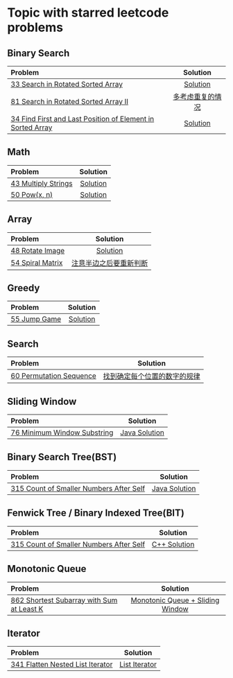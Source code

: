 # Topic with starred leetcode problems

## Binary Search
| Problem   | Solution   
:-         |   :-: 
[33 Search in Rotated Sorted Array](https://leetcode.com/problems/search-in-rotated-sorted-array/)          | [Solution](https://github.com/Yukinichi/leetcode/blob/master/33.search-in-rotated-sorted-array.java)
[81 Search in Rotated Sorted Array II](https://leetcode.com/problems/search-in-rotated-sorted-array-ii/) | [多考虑重复的情况](https://github.com/Yukinichi/leetcode/blob/master/81.search-in-rotated-sorted-array-ii.java)
[34 Find First and Last Position of Element in Sorted Array](https://leetcode.com/problems/find-first-and-last-position-of-element-in-sorted-array/) | [Solution](https://github.com/Yukinichi/leetcode/blob/master/34.find-first-and-last-position-of-element-in-sorted-array.java)



## Math
| Problem   | Solution   
:-         |   :-: 
[43 Multiply Strings](https://leetcode.com/problems/multiply-strings/) | [Solution](https://github.com/Yukinichi/leetcode/blob/master/43.multiply-strings.java)
[50 Pow(x, n)](https://leetcode.com/problems/powx-n/) | [Solution](https://github.com/Yukinichi/leetcode/blob/master/50.pow-x-n.java)

## Array
| Problem   | Solution   
:-         |   :-: 
[48 Rotate Image](https://leetcode.com/problems/rotate-image/) | [Solution](https://github.com/Yukinichi/leetcode/blob/master/48.rotate-image.java)
[54 Spiral Matrix](https://leetcode.com/problems/spiral-matrix/) | [注意半边之后要重新判断](https://github.com/Yukinichi/leetcode/blob/master/54.spiral-matrix.java)

## Greedy
| Problem   | Solution   
:-         |   :-: 
[55 Jump Game](https://leetcode.com/problems/jump-game/) | [Solution](https://github.com/Yukinichi/leetcode/blob/master/55.jump-game.java)

## Search
| Problem   | Solution   
:-         |   :-: 
[60 Permutation Sequence](https://leetcode.com/problems/permutation-sequence/) | [找到确定每个位置的数字的规律](https://github.com/Yukinichi/leetcode/blob/master/60.permutation-sequence.java)

## Sliding Window
| Problem   | Solution   
:-         |   :-: 
[76 Minimum Window Substring](https://leetcode.com/problems/minimum-window-substring/) | [Java Solution](https://github.com/Yukinichi/leetcode/blob/master/76.minimum-window-substring.java)

## Binary Search Tree(BST)
| Problem   | Solution   
:-         |   :-: 
[315 Count of Smaller Numbers After Self](https://leetcode.com/problems/count-of-smaller-numbers-after-self/) | [Java Solution](https://github.com/Yukinichi/leetcode/blob/master/315.count-of-smaller-numbers-after-self.java)

## Fenwick Tree / Binary Indexed Tree(BIT)
| Problem   | Solution   
:-         |   :-: 
[315 Count of Smaller Numbers After Self](https://leetcode.com/problems/count-of-smaller-numbers-after-self/) | [C++ Solution](https://github.com/Yukinichi/leetcode/blob/master/315.count-of-smaller-numbers-after-self.cpp)

## Monotonic Queue
| Problem   | Solution   
:-         |   :-: 
[862 Shortest Subarray with Sum at Least K](https://leetcode.com/problems/shortest-subarray-with-sum-at-least-k/) | [Monotonic Queue + Sliding Window](https://github.com/Yukinichi/leetcode/blob/master/862.shortest-subarray-with-sum-at-least-k.java)

## Iterator
| Problem   | Solution   
:-         |   :-: 
[341 Flatten Nested List Iterator](https://leetcode.com/problems/flatten-nested-list-iterator/) | [List Iterator](https://github.com/Yukinichi/leetcode/blob/master/341.flatten-nested-list-iterator.java)
